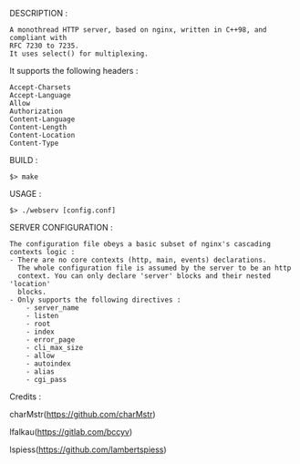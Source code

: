 DESCRIPTION :
	
	A monothread HTTP server, based on nginx, written in C++98, and compliant with
	RFC 7230 to 7235.
	It uses select() for multiplexing.
	
It supports the following headers :
	
	Accept-Charsets
	Accept-Language
	Allow
	Authorization
	Content-Language
	Content-Length
	Content-Location
	Content-Type


BUILD :
	
	$> make

USAGE :
	
	$> ./webserv [config.conf]

SERVER CONFIGURATION :

	The configuration file obeys a basic subset of nginx's cascading contexts logic :
	- There are no core contexts (http, main, events) declarations.
	  The whole configuration file is assumed by the server to be an http
	  context. You can only declare 'server' blocks and their nested 'location'
	  blocks.
	- Only supports the following directives :
		- server_name
		- listen
		- root
		- index
		- error_page
		- cli_max_size
		- allow
		- autoindex
		- alias
		- cgi_pass

Credits :

charMstr(https://github.com/charMstr)

lfalkau(https://gitlab.com/bccyv)

lspiess(https://github.com/lambertspiess)
